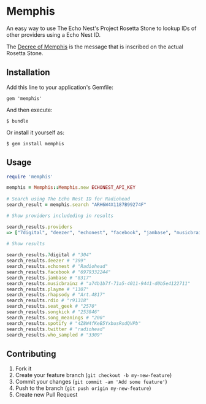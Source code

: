 # Memphis

An easy way to use The Echo Nest's Project Rosetta Stone to lookup IDs of other providers using a Echo Nest ID.

The [Decree of Memphis](http://en.wikipedia.org/wiki/Rosetta_Stone_decree) is the message that is inscribed on the actual Rosetta Stone.

## Installation

Add this line to your application's Gemfile:

    gem 'memphis'

And then execute:

    $ bundle

Or install it yourself as:

    $ gem install memphis

## Usage

```ruby
require 'memphis'

memphis = Memphis::Memphis.new ECHONEST_API_KEY
    
# Search using The Echo Nest ID for Radiohead
search_result = memphis.search "ARH6W4X1187B99274F"

# Show providers includeding in results

search_results.providers
=> ["7digital", "deezer", "echonest", "facebook", "jambase", "musicbrainz", "playme", "rdio", "rhapsody", "seat_geek", "song_meanings", "songkick", "spotify", "twitter", "who_sampled"]

# Show results
    
search_results.7digital # "304"
search_results.deezer # "399"
search_results.echonest # "Radiohead"
search_results.facebook # "6979332244"
search_results.jambase # "8317" 
search_results.musicbrainz # "a74b1b7f-71a5-4011-9441-d0b5e4122711"
search_results.playme # "1307"
search_results.rhapsody # "Art.4817"
search_results.rdio # "r91318"
search_results.seat_geek # "2570"
search_results.songkick # "253846"
search_results.song_meanings # "200"
search_results.spotify # "4Z8W4fKeB5YxbusRsdQVPb"
search_results.twitter # "radiohead"
search_results.who_sampled # "3309"
```

## Contributing

1. Fork it
2. Create your feature branch (`git checkout -b my-new-feature`)
3. Commit your changes (`git commit -am 'Add some feature'`)
4. Push to the branch (`git push origin my-new-feature`)
5. Create new Pull Request
